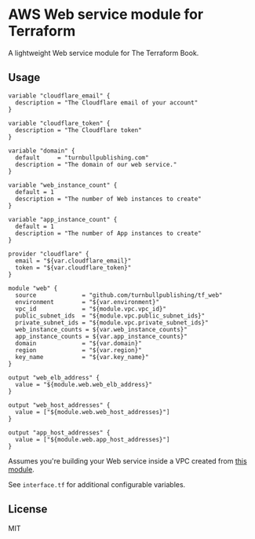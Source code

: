 # AWS Web service module for Terraform

A lightweight Web service module for The Terraform Book.

## Usage

```hcl
variable "cloudflare_email" {
  description = "The Cloudflare email of your account"
}

variable "cloudflare_token" {
  description = "The Cloudflare token"
}

variable "domain" {
  default     = "turnbullpublishing.com"
  description = "The domain of our web service."
}

variable "web_instance_count" {
  default = 1
  description = "The number of Web instances to create"
}

variable "app_instance_count" {
  default = 1
  description = "The number of App instances to create"
}

provider "cloudflare" {
  email = "${var.cloudflare_email}"
  token = "${var.cloudflare_token}"
}

module "web" {
  source             = "github.com/turnbullpublishing/tf_web"
  environment        = "${var.environment}"
  vpc_id             = "${module.vpc.vpc_id}"
  public_subnet_ids  = "${module.vpc.public_subnet_ids}"
  private_subnet_ids = "${module.vpc.private_subnet_ids}"
  web_instance_counts = ${var.web_instance_counts}"
  app_instance_counts = ${var.app_instance_counts}"
  domain             = "${var.domain}"
  region             = "${var.region}"
  key_name           = "${var.key_name}"
}

output "web_elb_address" {
  value = "${module.web.web_elb_address}"
}

output "web_host_addresses" {
  value = ["${module.web.web_host_addresses}"]
}

output "app_host_addresses" {
  value = ["${module.web.app_host_addresses}"]
}
```

Assumes you're building your Web service inside a VPC created from [this
module](https://github.com/turnbullpublishing/tf_vpc).

See `interface.tf` for additional configurable variables.

## License

MIT

